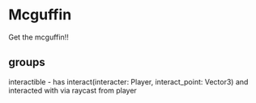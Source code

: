 # Mcguffin
Get the mcguffin!!

## groups

interactible - has interact(interacter: Player, interact_point: Vector3) and interacted with via raycast from player